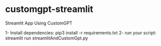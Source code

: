 # customgpt-streamlit
Streamlit App Using CustomGPT

1- Install dependencies: pip3 install -r requirements.txt
2- run your script: streamlit run streamlitAndCustomGpt.py  